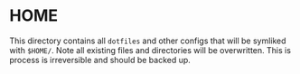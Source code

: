 # HOME

This directory contains all `dotfiles` and other configs that will be symliked with `$HOME/`. Note all existing files and directories will be overwritten. This is process is irreversible and should be backed up.
